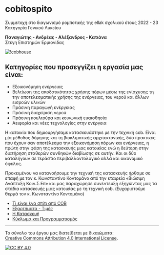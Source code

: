 # cobitospito
Συμμετοχή στο διαγωνισμό ρομποτικής της ellak σχολικού έτους 2022 - 23
Κατηγορία Γενικού Λυκείου

**Παναγιώτης - Ανδρέας - Αλέξανδρος - Κατιάνα**  
Στέγη Επιστημών Ερμιονίδας


[![!cobhouse](cobhouse/6.jpg)][def2]

## Κατηγορίες που προσεγγίζει η εργασία μας είναι:

- Εξοικονόμηση ενέργειας
- Βελτίωση της αποδοτικότητας χρήσης πόρων μέσω της ενίσχυσης τη την αποτελεσματικής χρήσης της ενέργειας, του νερού και άλλων εισροών υλικών
- Πράσινη παραγωγή ενέργειας
- Πράσινη διαχείριση νερού
- Πράσινη κουλτούρα και κοινωνική ευαισθησία
- Αειφορία και νέες τεχνολογίες στην ενέργεια

Η κατοικία που δημιουργήσαμε κατασκευάστηκε με την τεχνική cob. Είναι μία μέθοδος δόμησης και τη βιοκλιματικής αρχιτεκτονικής, δύο πρακτικές που έχουν σαν αποτέλεσμα την εξοικονόμηση πόρων και ενέργειας, η πρώτη στην φάση της κατασκευής μιας κατοικίας ενώ η δεύτερη στην διατήρηση σταθερών συνθηκών διαβίωσης σε αυτήν. Και οι δύο καταλήγουν σε τεράστιο περιβαλλοντολογικό αλλά και οικονομικό όφελος.

Προκειμένου να κατανοήσουμε την τεχνική της κατασκευής ήρθαμε σε επαφή με τον κ. Κωνσταντίνο Κοντομάνο από την εταιρεία «Βιώσιμη Ανάπτυξη Κοιν.Σ.Επ» και μας παραχώρησε συνέντευξη εξηγώντας μας τα στάδια κατασκευής μιας κατοικίας με τη τεχνική cob.
(Ευχαριστούμε θερμά τον κ. Κωνσταντίνο Κοντομάνο)

- [Τί είναι ένα σπίτι από COB](cobHouse/README.md)
- [Εξαρτήματα - Τιμές](Εξαρτήματα/README.md)
- [Η Κατασκευή](Κατασκευή/README.md)
- [Κύκλωμα και Προγραμματισμός](Προγραμματισμός/README.md)


---

Το σύνολο του έργου μας διατείθεται με δικαιώματα:  
[Creative Commons Attribution 4.0 International License][cc-by]. 

[![CC BY 4.0][cc-by-image]][cc-by]

[cc-by]: http://creativecommons.org/licenses/by/4.0/
[cc-by-image]: https://i.creativecommons.org/l/by/4.0/88x31.png
[cc-by-shield]: https://img.shields.io/badge/License-CC%20BY%204.0-lightgrey.svg


[def1]: cobhouse/6.jpg
[def2]: https://youtu.be/yRxeDQ2eVNU